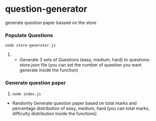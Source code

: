 # question-generator

generate question paper bassed on the store

### Populate Questions
 `node store-generator.js`
 1. * Generate 3 sets of Questions (easy, medium, hard) to questions-store.json file  (you can set the number of question you want generate inside the function)
    
  ### Generate question paper
1. `node index.js`
  * Randomly Generate question paper based on total marks and percentage distribution of easy, medium, hard (you can total marks, difficulty distribution inside the functions)
